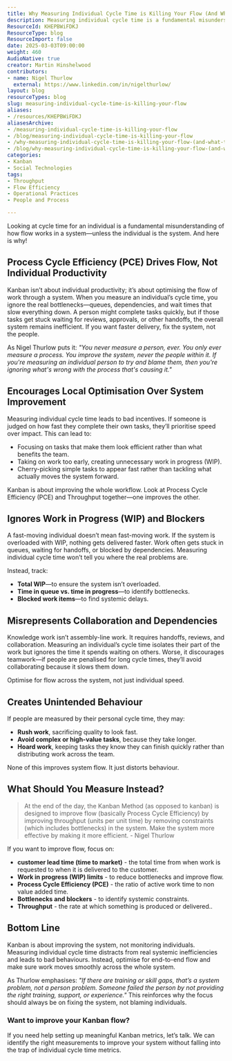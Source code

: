 ```yaml
---
title: Why Measuring Individual Cycle Time is Killing Your Flow (And What to Do Instead)
description: Measuring individual cycle time is a fundamental misunderstanding of flow in a system. Learn why flow efficiency matters and how to measure the right things in Kanban.
ResourceId: KHEPBWiFDKJ
ResourceType: blog
ResourceImport: false
date: 2025-03-03T09:00:00
weight: 460
AudioNative: true
creator: Martin Hinshelwood
contributors:
- name: Nigel Thurlow
  external: https://www.linkedin.com/in/nigelthurlow/
layout: blog
resourceTypes: blog
slug: measuring-individual-cycle-time-is-killing-your-flow
aliases:
- /resources/KHEPBWiFDKJ
aliasesArchive:
- /measuring-individual-cycle-time-is-killing-your-flow
- /blog/measuring-individual-cycle-time-is-killing-your-flow
- /why-measuring-individual-cycle-time-is-killing-your-flow-(and-what-to-do-instead)
- /blog/why-measuring-individual-cycle-time-is-killing-your-flow-(and-what-to-do-instead)
categories:
- Kanban
- Social Technologies
tags:
- Throughput
- Flow Efficiency
- Operational Practices
- People and Process

---
```

Looking at cycle time for an individual is a fundamental misunderstanding of how flow works in a system—unless the individual is the system. And here is why!

## Process Cycle Efficiency (PCE) Drives Flow, Not Individual Productivity

Kanban isn’t about individual productivity; it’s about optimising the flow of work through a system. When you measure an individual’s cycle time, you ignore the real bottlenecks—queues, dependencies, and wait times that slow everything down. A person might complete tasks quickly, but if those tasks get stuck waiting for reviews, approvals, or other handoffs, the overall system remains inefficient. If you want faster delivery, fix the system, not the people.

As Nigel Thurlow puts it: _"You never measure a person, ever. You only ever measure a process. You improve the system, never the people within it. If you're measuring an individual person to try and blame them, then you're ignoring what's wrong with the process that's causing it."_

## Encourages Local Optimisation Over System Improvement

Measuring individual cycle time leads to bad incentives. If someone is judged on how fast they complete their own tasks, they’ll prioritise speed over impact. This can lead to:

- Focusing on tasks that make them look efficient rather than what benefits the team.
- Taking on work too early, creating unnecessary work in progress (WIP).
- Cherry-picking simple tasks to appear fast rather than tackling what actually moves the system forward.

Kanban is about improving the whole workflow. Look at Process Cycle Efficiency (PCE) and Throughput together—one improves the other.

## Ignores Work in Progress (WIP) and Blockers

A fast-moving individual doesn’t mean fast-moving work. If the system is overloaded with WIP, nothing gets delivered faster. Work often gets stuck in queues, waiting for handoffs, or blocked by dependencies. Measuring individual cycle time won’t tell you where the real problems are.

Instead, track:

- **Total WIP**—to ensure the system isn’t overloaded.
- **Time in queue vs. time in progress**—to identify bottlenecks.
- **Blocked work items**—to find systemic delays.

## Misrepresents Collaboration and Dependencies

Knowledge work isn’t assembly-line work. It requires handoffs, reviews, and collaboration. Measuring an individual’s cycle time isolates their part of the work but ignores the time it spends waiting on others. Worse, it discourages teamwork—if people are penalised for long cycle times, they’ll avoid collaborating because it slows them down.

Optimise for flow across the system, not just individual speed.

## Creates Unintended Behaviour

If people are measured by their personal cycle time, they may:

- **Rush work**, sacrificing quality to look fast.
- **Avoid complex or high-value tasks**, because they take longer.
- **Hoard work**, keeping tasks they know they can finish quickly rather than distributing work across the team.

None of this improves system flow. It just distorts behaviour.

## What Should You Measure Instead?

> At the end of the day, the Kanban Method (as opposed to kanban) is designed to improve flow (basically Process Cycle Efficiency) by improving throughput (units per unit time) by removing constraints (which includes bottlenecks) in the system. Make the system more effective by making it more efficient. - Nigel Thurlow

If you want to improve flow, focus on:

- **customer lead time (time to market)** - the total time from when work is requested to when it is delivered to the customer.
- **Work in progress (WIP) limits** - to reduce bottlenecks and improve flow.
- **Process Cycle Efficiency (PCE)** - the ratio of active work time to non value added time.
- **Bottlenecks and blockers** - to identify systemic constraints.
- **Throughput** - the rate at which something is produced or delivered..

## Bottom Line

Kanban is about improving the system, not monitoring individuals. Measuring individual cycle time distracts from real systemic inefficiencies and leads to bad behaviours. Instead, optimise for end-to-end flow and make sure work moves smoothly across the whole system.

As Thurlow emphasises: _"If there are training or skill gaps, that’s a system problem, not a person problem. Someone failed the person by not providing the right training, support, or experience."_ This reinforces why the focus should always be on fixing the system, not blaming individuals.

### Want to improve your Kanban flow?

If you need help setting up meaningful Kanban metrics, let’s talk. We can identify the right measurements to improve your system without falling into the trap of individual cycle time metrics.
